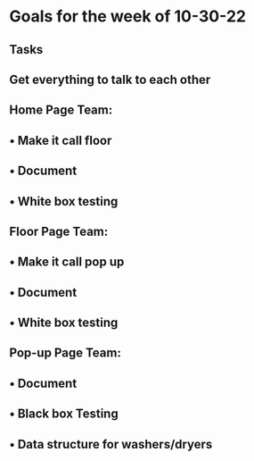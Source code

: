 # Goals for the week of 10-30-22

## Tasks
## Get everything to talk to each other
## Home Page Team:
## •    Make it call floor
## •    Document
## •    White box testing
## Floor Page Team:
## •    Make it call pop up
## •    Document
## •    White box testing
## Pop-up Page Team:
## •    Document
## •    Black box Testing
## •    Data structure for washers/dryers